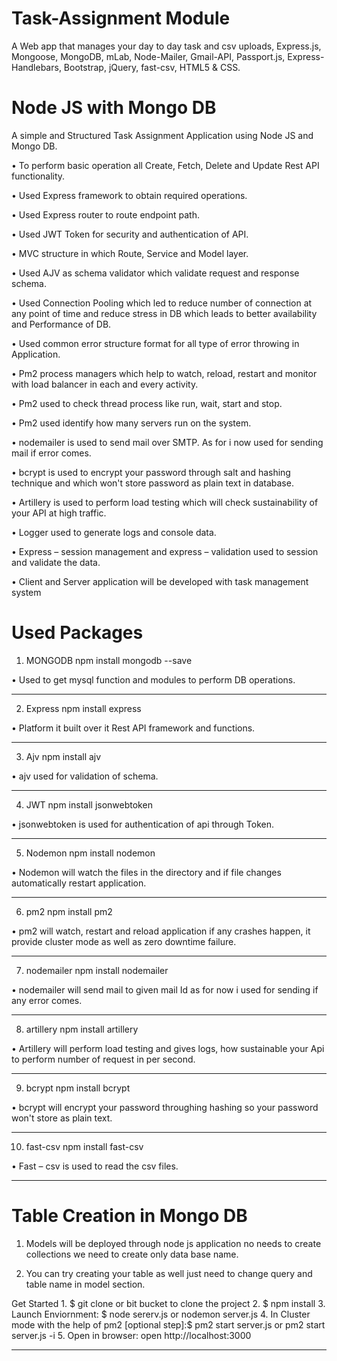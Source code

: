 # Task-Assignment Module
A Web app that manages your day to day task and csv uploads, Express.js, Mongoose, MongoDB, mLab, Node-Mailer, Gmail-API, Passport.js, Express-Handlebars, Bootstrap, jQuery, fast-csv, HTML5 & CSS.

# Node JS with Mongo DB
A simple and Structured Task Assignment Application using Node JS and Mongo DB. 

•	To perform basic operation all Create, Fetch, Delete and Update Rest API functionality.

•	Used Express framework to obtain required operations.

•	Used Express router to route endpoint path.

•	Used JWT Token for security and authentication of API.

•	MVC structure in which Route, Service and Model layer.

•	Used AJV as schema validator which validate request and response schema.

•	Used Connection Pooling which led to reduce number of connection at any point of time and reduce stress in DB which leads to better availability and Performance of DB.

•	Used common error structure format for all type of error throwing in Application.

•	Pm2 process managers which help to watch, reload, restart and monitor with load balancer in each and every activity.

•	Pm2 used to check thread process like run, wait, start and stop.

•	Pm2 used identify how many servers run on the system.

•	nodemailer is used to send mail over SMTP. As for i now used for sending mail if error comes.

•	bcrypt is used to encrypt your password through salt and hashing technique and which won't store password as plain text in database.

•	Artillery is used to perform load testing which will check sustainability of your API at high traffic.

•	Logger used to generate logs and console data.

•	Express – session management and express – validation used to session and validate the data.

•	Client and Server application will be developed with task management system

# Used Packages

1. MONGODB
npm install mongodb --save 

•	Used to get mysql function and modules to perform DB operations.
________________________________________
2. Express
npm install express 

•	Platform it built over it Rest API framework and functions.
________________________________________
3. Ajv
npm install ajv 

•	ajv used for validation of schema.
________________________________________
4. JWT
npm install jsonwebtoken 

•	jsonwebtoken is used for authentication of api through Token.
________________________________________
5. Nodemon
npm install nodemon 

•	Nodemon will watch the files in the directory and if file changes automatically restart application. 
________________________________________
6. pm2
npm install pm2  

•	pm2 will watch, restart and reload application if any crashes happen, it provide cluster mode as well as zero downtime failure. 
________________________________________
7. nodemailer
npm install nodemailer  

•	nodemailer will send mail to given mail Id as for now i used for sending if any error comes.
________________________________________
8. artillery
npm install artillery  

•	Artillery will perform load testing and gives logs, how sustainable your Api to perform number of request in per second. 
________________________________________
9. bcrypt
npm install bcrypt  

•	bcrypt will encrypt your password throughing hashing so your password won't store as plain text.
________________________________________
10. fast-csv
npm install fast-csv  

•	Fast – csv is used to read the csv files.
________________________________________
# Table Creation in Mongo DB

1.	Models will be deployed through node js application no needs to create collections we need to create only data base name. 

2.	You can try creating your table as well just need to change query and table name in model section.

Get Started
	1.	$ git clone or bit bucket to clone the project
	2.	$ npm install
	3.	Launch Enviornment: $ node sererv.js or nodemon server.js
	4.	In Cluster mode with the help of pm2 [optional step]:$ pm2 start server.js or pm2 start server.js -i <no of instances>
	5.	Open in browser: open http://localhost:3000
________________________________________



